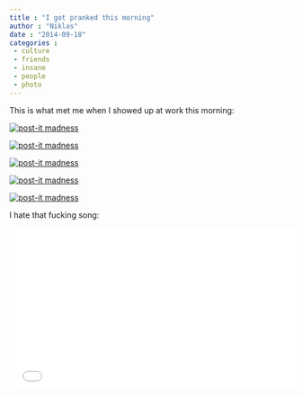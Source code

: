 ```yaml
---
title : "I got pranked this morning"
author : "Niklas"
date : "2014-09-18"
categories : 
 - culture
 - friends
 - insane
 - people
 - photo
---
```


This is what met me when I showed up at work this morning:

[![post-it madness](https://niklasblog.com/wp-content/IMG_20140918_080431-1024x309.jpg)](https://niklasblog.com/wp-content/IMG_20140918_080431.jpg)

[![post-it madness](https://niklasblog.com/wp-content/IMG_20140918_080421-1024x575.jpg)](https://niklasblog.com/wp-content/IMG_20140918_080421.jpg)

[![post-it madness](https://niklasblog.com/wp-content/IMG_20140918_080440-1024x889.jpg)](https://niklasblog.com/wp-content/IMG_20140918_080440.jpg)

[![post-it madness](https://niklasblog.com/wp-content/IMG_20140918_080448-1024x684.jpg)](https://niklasblog.com/wp-content/IMG_20140918_080448.jpg)

[![post-it madness](https://niklasblog.com/wp-content/IMG_20140918_080453-1024x400.jpg)](https://niklasblog.com/wp-content/IMG_20140918_080453.jpg)

I hate that fucking song:

<iframe width="510" height="287" src="//www.youtube-nocookie.com/embed/QckjPIfzrOQ?rel=0" frameborder="0" allowfullscreen></iframe>
